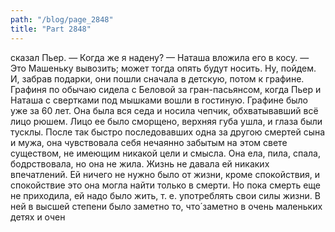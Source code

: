```yaml
---
path: "/blog/page_2848"
title: "Part 2848"
---
```


 сказал Пьер.
— Когда же я надену? — Наташа вложила его в косу. — Это Машеньку вывозить; может тогда опять будут носить. Ну, пойдем.
И, забрав подарки, они пошли сначала в детскую, потом к графине.
Графиня по обычаю сидела с Беловой за гран-пасьянсом, когда Пьер и Наташа с свертками под мышками вошли в гостиную.
Графине было уже за 60 лет. Она была вся седа и носила чепчик, обхватывавший всё лицо рюшем. Лицо ее было сморщено, верхняя губа ушла, и глаза были тусклы.
После так быстро последовавших одна за другою смертей сына и мужа, она чувствовала себя нечаянно забытым на этом свете существом, не имеющим никакой цели и смысла. Она ела, пила, спала, бодрствовала, но она не жила. Жизнь не давала ей никаких впечатлений. Ей ничего не нужно было от жизни, кроме спокойствия, и спокойствие это она могла найти только в смерти. Но пока смерть еще не приходила, ей надо было жить, т. е. употреблять свои силы жизни. В ней в высшей степени было заметно то, что́ заметно в очень маленьких детях и очен
